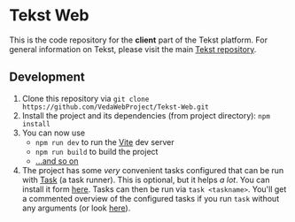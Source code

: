 # Tekst Web

This is the code repository for the **client** part of the Tekst platform.
For general information on Tekst, please visit the main [Tekst repository](https://github.com/VedaWebProject/tekst).

## Development

1. Clone this repository via `git clone https://github.com/VedaWebProject/Tekst-Web.git`
2. Install the project and its dependencies (from project directory): `npm install`
3. You can now use
   - `npm run dev` to run the [Vite](https://vitejs.dev/) dev server
   - `npm run build` to build the project
   - [...and so on](package.json)
4. The project has some _very_ convenient tasks configured that can be run with [Task](https://taskfile.dev/) (a task runner). This is optional, but it helps _a lot_. You can install it form [here](https://taskfile.dev/installation/). Tasks can then be run via `task <taskname>`. You'll get a commented overview of the configured tasks if you run `task` without any arguments (or look [here](Taskfile.yml)).
